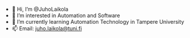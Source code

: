 - 👋 Hi, I’m @JuhoLaikola
- 👀 I’m interested in Automation and Software
- 🌱 I’m currently learning Automation Technology in Tampere University
- 📫 Email: juho.laikola@tuni.fi

<!---
JuhoLaikola/JuhoLaikola is a ✨ special ✨ repository because its `README.md` (this file) appears on your GitHub profile.
You can click the Preview link to take a look at your changes.
--->
